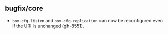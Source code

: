 ## bugfix/core

 * `box.cfg.listen` and `box.cfg.replication` can now be reconfigured even if
   the URI is unchanged (gh-8551).
